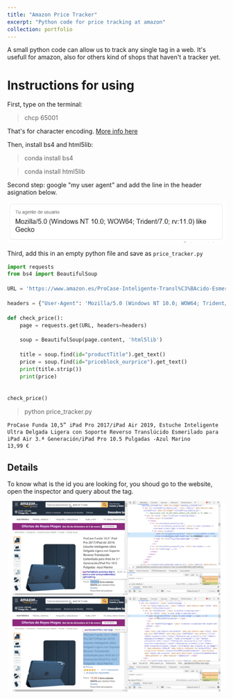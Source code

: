```yaml
---
title: "Amazon Price Tracker"
excerpt: "Python code for price tracking at amazon"
collection: portfolio
---
```


A small python code can allow us to track any single tag in a web. It's usefull for amazon, also for others kind of shops that haven't a tracker yet.

# Instructions for using

First, type on the terminal:

> chcp 65001

That's for character encoding. [More info here](https://stackoverflow.com/questions/57131654/using-utf-8-encoding-chcp-65001-in-command-prompt-windows-powershell-window)

Then, install bs4 and html5lib:

> conda install bs4

> conda install html5lib

Second step: google "my user agent" and add the line in the header asignation below.

<img src='/images/my-user-agent.png'>

Third, add this in an empty python file and save as `price_tracker.py`

```python
import requests
from bs4 import BeautifulSoup

URL = 'https://www.amazon.es/ProCase-Inteligente-Transl%C3%BAcido-Esmerilado-Pulgadas/dp/B071J2SSYH/ref=sr_1_1_sspa?__mk_es_ES=%C3%85M%C3%85%C5%BD%C3%95%C3%91&keywords=ipad+air+3+case&qid=1577997734&sr=8-1-spons&psc=1&spLa=ZW5jcnlwdGVkUXVhbGlmaWVyPUEzMVJMMUFGSzE0VENUJmVuY3J5cHRlZElkPUEwODczOTk2MTg4MDdMVkFXODVSNCZlbmNyeXB0ZWRBZElkPUEwNzU3MjQxR1BNSkVMTDBMQTlMJndpZGdldE5hbWU9c3BfYXRmJmFjdGlvbj1jbGlja1JlZGlyZWN0JmRvTm90TG9nQ2xpY2s9dHJ1ZQ=='

headers = {"User-Agent": 'Mozilla/5.0 (Windows NT 10.0; WOW64; Trident/7.0; rv:11.0) like Gecko'}

def check_price():
	page = requests.get(URL, headers=headers)

	soup = BeautifulSoup(page.content, 'html5lib')

	title = soup.find(id="productTitle").get_text()
	price = soup.find(id="priceblock_ourprice").get_text()
	print(title.strip())
	print(price)


check_price()
```

> python price_tracker.py

```terminal
ProCase Funda 10,5” iPad Pro 2017/iPad Air 2019, Estuche Inteligente Ultra Delgada Ligera con Soporte Reverso Translúcido Esmerilado para iPad Air 3.ª Generación/iPad Pro 10.5 Pulgadas -Azul Marino
13,99 €
```

## Details

To know what is the id you are looking for, you shoud go to the website, open the inspector and query about the tag.

<img src='/images/priceBlock2.png'>
<img src='/images/productTitle2.png'>
